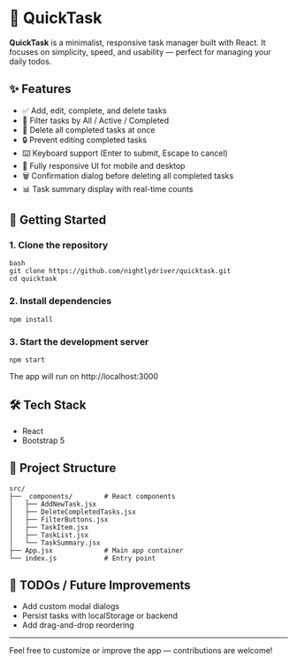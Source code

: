 # 📝 QuickTask

**QuickTask** is a minimalist, responsive task manager built with React. It focuses on simplicity, speed, and usability — perfect for managing your daily todos.

## ✨ Features

- ✅ Add, edit, complete, and delete tasks
- 🔁 Filter tasks by All / Active / Completed
- 🧹 Delete all completed tasks at once
- 🔒 Prevent editing completed tasks
- ⌨️ Keyboard support (Enter to submit, Escape to cancel)
- 📱 Fully responsive UI for mobile and desktop
- 🗑️ Confirmation dialog before deleting all completed tasks
- 📊 Task summary display with real-time counts

## 🚀 Getting Started

### 1. Clone the repository

```
bash
git clone https://github.com/nightlydriver/quicktask.git
cd quicktask
```

### 2. Install dependencies

```
npm install
```

### 3. Start the development server

```
npm start
```
The app will run on http://localhost:3000

## 🛠 Tech Stack
- React
- Bootstrap 5

## 📂 Project Structure
```
src/
├── _components/        # React components
│   ├── AddNewTask.jsx
│   ├── DeleteCompletedTasks.jsx
│   ├── FilterButtons.jsx
│   ├── TaskItem.jsx
│   ├── TaskList.jsx
│   └── TaskSummary.jsx
├── App.jsx             # Main app container
└── index.js            # Entry point
```

## 🧪 TODOs / Future Improvements
- Add custom modal dialogs
- Persist tasks with localStorage or backend
- Add drag-and-drop reordering

---
Feel free to customize or improve the app — contributions are welcome!
